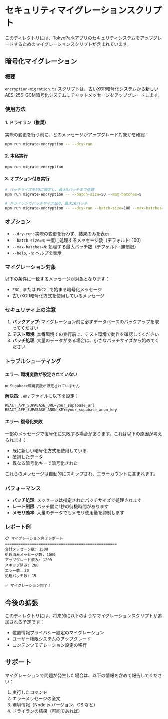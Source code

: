 # セキュリティマイグレーションスクリプト

このディレクトリには、TokyoParkアプリのセキュリティシステムをアップグレードするためのマイグレーションスクリプトが含まれています。

## 暗号化マイグレーション

### 概要

`encryption-migration.ts` スクリプトは、古いXOR暗号化システムから新しいAES-256-GCM暗号化システムにチャットメッセージをアップグレードします。

### 使用方法

#### 1. ドライラン（推奨）

実際の変更を行う前に、どのメッセージがアップグレード対象かを確認：

```bash
npm run migrate-encryption -- --dry-run
```

#### 2. 本格実行

```bash
npm run migrate-encryption
```

#### 3. オプション付き実行

```bash
# バッチサイズを50に設定し、最大5バッチまで処理
npm run migrate-encryption -- --batch-size=50 --max-batches=5

# ドライランでバッチサイズ100、最大10バッチ
npm run migrate-encryption -- --dry-run --batch-size=100 --max-batches=10
```

### オプション

- `--dry-run`: 実際の変更を行わず、結果のみを表示
- `--batch-size=N`: 一度に処理するメッセージ数（デフォルト: 100）
- `--max-batches=N`: 処理する最大バッチ数（デフォルト: 無制限）
- `--help`, `-h`: ヘルプを表示

### マイグレーション対象

以下の条件に一致するメッセージが対象となります：
- `ENC_` または `ENC2_` で始まる暗号化メッセージ
- 古いXOR暗号化方式を使用しているメッセージ

### セキュリティ上の注意

1. **バックアップ**: マイグレーション前に必ずデータベースのバックアップを取ってください
2. **テスト環境**: 本番環境での実行前に、テスト環境で動作を確認してください
3. **バッチ処理**: 大量のデータがある場合は、小さなバッチサイズから始めてください

### トラブルシューティング

#### エラー: 環境変数が設定されていない

```
❌ Supabase環境変数が設定されていません
```

**解決策**: `.env` ファイルに以下を設定：
```
REACT_APP_SUPABASE_URL=your_supabase_url
REACT_APP_SUPABASE_ANON_KEY=your_supabase_anon_key
```

#### エラー: 復号化失敗

一部のメッセージで復号化に失敗する場合があります。これは以下の原因が考えられます：
- 既に新しい暗号化方式を使用している
- 破損したデータ
- 異なる暗号化キーで暗号化された

これらのメッセージは自動的にスキップされ、エラーカウントに含まれます。

### パフォーマンス

- **バッチ処理**: メッセージは指定されたバッチサイズで処理されます
- **レート制限**: バッチ間に1秒の待機時間があります
- **メモリ効率**: 大量のデータでもメモリ使用量を抑制します

### レポート例

```
📋 マイグレーション完了レポート
==================================================
合計メッセージ数: 1500
処理済みメッセージ数: 1500
アップグレード済み: 1200
スキップ済み: 280
エラー数: 20
処理バッチ数: 15

✅ マイグレーション完了！
```

## 今後の拡張

このディレクトリには、将来的に以下のようなマイグレーションスクリプトが追加される予定です：

- 位置情報プライバシー設定のマイグレーション
- ユーザー権限システムのアップグレード
- コンテンツモデレーション設定の移行

## サポート

マイグレーションで問題が発生した場合は、以下の情報を含めて報告してください：

1. 実行したコマンド
2. エラーメッセージの全文
3. 環境情報（Node.js バージョン、OS など）
4. ドライランの結果（可能であれば）